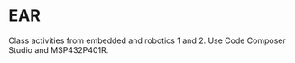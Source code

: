 # EAR
Class activities from embedded and robotics 1 and 2. Use Code Composer Studio and MSP432P401R.
